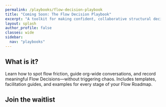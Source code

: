 ```yaml
---
permalink: /playbooks/flow-decision-playbook
title: "Coming Soon: The Flow Decision Playbook"
excerpt: "A toolkit for making confident, collaborative structural decisions."
layout: splash
author_profile: false
classes: wide
sidebar:
  nav: "playbooks"
---
```


## What is it?

Learn how to spot flow friction, guide org-wide conversations, and record meaningful Flow Decisions—without triggering chaos. Includes templates, facilitation guides, and examples for every stage of your Flow Roadmap.

## Join the waitlist

<script async data-uid="51f5212fd5" src="https://conjurer.kit.com/51f5212fd5/index.js"></script>
